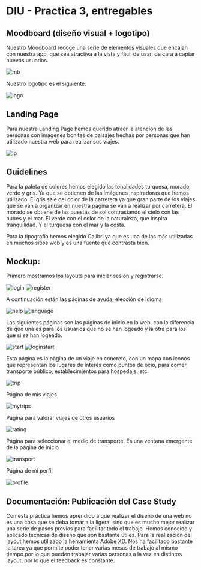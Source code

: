 # DIU - Practica 3, entregables

## Moodboard (diseño visual + logotipo)   

Nuestro Moodboard recoge una serie de elementos visuales que encajan con nuestra app, que sea atractiva a la vista y fácil de usar, de cara a captar nuevos usuarios. 


<img src="https://github.com/sabufu/DIU21/blob/master/P3/export_canvas_moodboard-210511_1124.png" alt="mb"/>


Nuestro logotipo es el siguiente:


<img src="https://github.com/sabufu/DIU21/blob/master/P3/logo.png" alt="logo"/>


## Landing Page

Para nuestra Landing Page hemos querido atraer la atención de las personas con imágenes bonitas de paisajes hechas por personas que han utilizado nuestra web para realizar sus viajes. 


<img src="https://github.com/sabufu/DIU21/blob/master/P3/landing2.jpg" alt="lp"/>


## Guidelines
Para la paleta de colores hemos elegido las tonalidades turquesa, morado, verde y gris. Ya que se obtienen de las imágenes inspiradoras que hemos utilizado. El gris sale del color de la carretera ya que gran parte de los viajes que se van a organizar en nuestra página se van a realizar por carretera. El morado se obtiene de las puestas de sol contrastando el cielo con las nubes y el mar. El verde con el color de la naturaleza, que inspira tranquilidad. Y el turquesa con el mar y la costa.

Para la tipografía hemos elegido Calibri  ya que es una de las más utilizadas en muchos sitios web y es una fuente que contrasta bien.


## Mockup:

Primero mostramos los layouts para iniciar sesión y registrarse.

<img src="https://github.com/sabufu/DIU21/blob/master/P3/Iniciar%20sesión.png" alt="login"/>

<img src="https://github.com/sabufu/DIU21/blob/master/P3/Registrarse.png" alt="register"/>

A continuación están las páginas de ayuda, elección de idioma

<img src="https://github.com/sabufu/DIU21/blob/master/P3/Ayuda.png" alt="help"/>

<img src="https://github.com/sabufu/DIU21/blob/master/P3/Idioma.png" alt="language"/>

Las siguientes páginas son las páginas de inicio en la web, con la diferencia de que una es para los usuarios que no se han logeado y la otra para los que si se han logeado.

<img src="https://github.com/sabufu/DIU21/blob/master/P3/Página%20de%20inicio.png" alt="start"/>

<img src="https://github.com/sabufu/DIU21/blob/master/P3/Pagina%20de%20inicio%20logeado.png" alt="loginstart"/>

Esta página es la página de un viaje en concreto, con un mapa con iconos que representan los lugares de interés como puntos de ocio, para comer, transporte público, establecimientos para hospedaje, etc. 

<img src="https://github.com/sabufu/DIU21/blob/master/P3/Viaje.png" alt="trip"/>

Página de mis viajes

<img src="https://github.com/sabufu/DIU21/blob/master/P3/Mis%20viajes.png" alt="mytrips"/>

Página para valorar viajes de otros usuarios

<img src="https://github.com/sabufu/DIU21/blob/master/P3/Viajes%20de%20otros%20usuarios.png" alt="rating"/>

Página para seleccionar el medio de transporte. Es una ventana emergente de la página de inicio

<img src="https://github.com/sabufu/DIU21/blob/master/P3/Selecciona%20un%20medio%20de%20transport.png" alt="transport"/>

Página de mi perfil

<img src="https://github.com/sabufu/DIU21/blob/master/P3/Mi%20perfil.png" alt="profile"/>





## Documentación: Publicación del Case Study

Con esta práctica hemos aprendido a que realizar el diseño de una web no es una cosa que se deba tomar a la ligera, sino que es mucho mejor realizar una serie de pasos previos para facilitar todo el trabajo. Hemos conocido y aplicado técnicas de diseño que son bastante útiles. Para la realización del layout hemos utilizado la herramienta Adobe XD. Nos ha facilitado bastante la tarea ya que permite poder tener varias mesas de trabajo al mismo tiempo por lo que pueden trabajar varias personas a la vez en distintos layout, por lo que el feedback es constante. 



 
